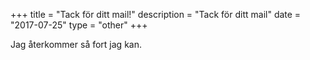 +++
title = "Tack för ditt mail!"
description = "Tack för ditt mail"
date = "2017-07-25"
type = "other"
+++

Jag återkommer så fort jag kan.